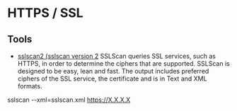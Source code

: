 # HTTPS / SSL

## Tools
- [sslscan2 (sslscan version 2](https://github.com/rbsec/sslscan) SSLScan queries SSL services, such as HTTPS, in order to determine the ciphers that are supported. SSLScan is designed to be easy, lean and fast. The output includes preferred ciphers of the SSL service, the certificate and is in Text and XML formats.

sslscan --xml=sslscan.xml https://X.X.X.X
